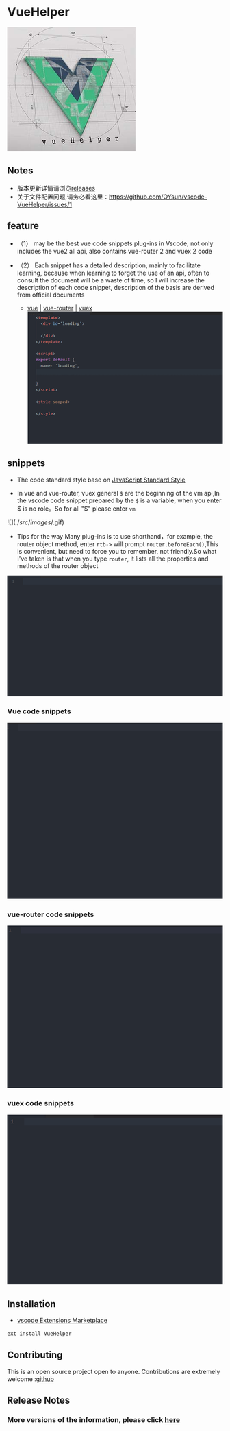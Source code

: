 # VueHelper

 ![logo](./src/images/logo.jpg)

## Notes

- 版本更新详情请浏览[releases](https://github.com/OYsun/vscode-VueHelper/releases)
- 关于文件配置问题,请务必看这里：https://github.com/OYsun/vscode-VueHelper/issues/1

## feature
- （1） may be the best vue code snippets plug-ins in Vscode, not only includes the vue2 all api, also contains vue-router 2 and vuex 2 code 

- （2） Each snippet has a detailed description, mainly to facilitate learning, because when learning to forget the use of an api, often to consult the document will be a waste of time, so I will increase the description of each code snippet, description of the basis are derived from official documents 
    - [vue](http://cn.vuejs.org/) | [vue-router](https://router.vuejs.org/zh-cn/) |  [vuex](https://vuex.vuejs.org/zh-cn/)
![zh](./src/images/description.gif)



## snippets

- The code standard style base on [JavaScript Standard Style](https://github.com/feross/standard/blob/master/RULES.md#javascript-standard-style) 

- In vue and vue-router, vuex general `$` are the beginning of the vm api,In the vscode code snippet prepared by the `$` is a variable, when you enter $ is no role。So for all "$" please enter `vm` 

![$](./src/images/$.gif)

- Tips for the way Many plug-ins is to use shorthand，for example, the router object method, enter `rtb->` will prompt `router.beforeEach()`,This is convenient, but need to force you to remember, not friendly.So what I've taken is that when you type `router`, it lists all the properties and methods of the router object 

![snippets](./src/images/snippet.gif)

### Vue code snippets

![vue](./src/images/VueSnippets.gif)


### vue-router code snippets

![vue-router](./src/images/VueRouterSnippets.gif)


### vuex code snippets

![vuex](./src/images/VuexSnippets.gif)


## Installation

* [vscode Extensions Marketplace](https://marketplace.visualstudio.com/items?itemName=oysun.vuehelper)
```javascript
ext install VueHelper
```

## Contributing
This is an open source project open to anyone. Contributions are extremely welcome :[github](https://github.com/OYsun/vscode-VueHelper) 

## Release Notes

### More versions of the information, please click [here](https://github.com/OYsun/vscode-VueHelper/releases) 


